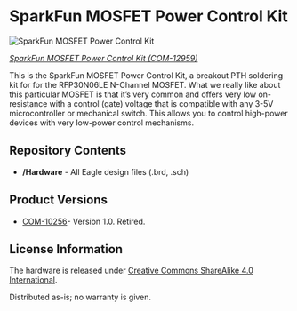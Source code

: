 SparkFun MOSFET Power Control Kit
===================================

![SparkFun MOSFET Power Control Kit](https://cdn.sparkfun.com//assets/parts/9/8/9/2/12959-01.jpg)

[*SparkFun MOSFET Power Control Kit (COM-12959)*](https://www.sparkfun.com/products/12959)

This is the SparkFun MOSFET Power Control Kit, a breakout PTH soldering kit for for the RFP30N06LE N-Channel MOSFET.
What we really like about this particular MOSFET is that it’s very common and offers very low on-resistance with a control 
(gate) voltage that is compatible with any 3-5V microcontroller or mechanical switch. This allows you to control high-power
 devices with very low-power control mechanisms.
 
 Repository Contents
-------------------
* **/Hardware** - All Eagle design files (.brd, .sch)

Product Versions
----------------
* [COM-10256](https://www.sparkfun.com/products/retired/10256)- Version 1.0. Retired. 

License Information
-------------------
The hardware is released under [Creative Commons ShareAlike 4.0 International](https://creativecommons.org/licenses/by-sa/4.0/).

Distributed as-is; no warranty is given.
